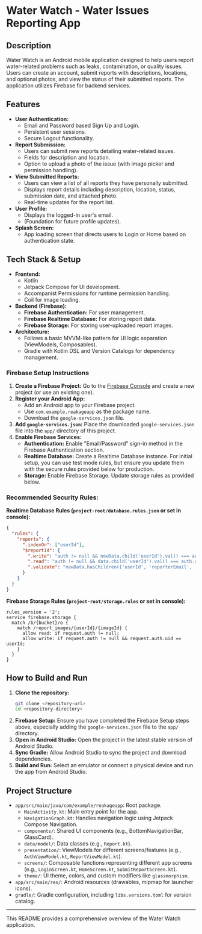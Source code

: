 # Water Watch - Water Issues Reporting App

## Description

Water Watch is an Android mobile application designed to help users report water-related problems such as leaks, contamination, or quality issues. Users can create an account, submit reports with descriptions, locations, and optional photos, and view the status of their submitted reports. The application utilizes Firebase for backend services.

## Features

*   **User Authentication:**
    *   Email and Password based Sign Up and Login.
    *   Persistent user sessions.
    *   Secure Logout functionality.
*   **Report Submission:**
    *   Users can submit new reports detailing water-related issues.
    *   Fields for description and location.
    *   Option to upload a photo of the issue (with image picker and permission handling).
*   **View Submitted Reports:**
    *   Users can view a list of all reports they have personally submitted.
    *   Displays report details including description, location, status, submission date, and attached photo.
    *   Real-time updates for the report list.
*   **User Profile:**
    *   Displays the logged-in user's email.
    *   (Foundation for future profile updates).
*   **Splash Screen:**
    *   App loading screen that directs users to Login or Home based on authentication state.

## Tech Stack & Setup

*   **Frontend:**
    *   Kotlin
    *   Jetpack Compose for UI development.
    *   Accompanist Permissions for runtime permission handling.
    *   Coil for image loading.
*   **Backend (Firebase):**
    *   **Firebase Authentication:** For user management.
    *   **Firebase Realtime Database:** For storing report data.
    *   **Firebase Storage:** For storing user-uploaded report images.
*   **Architecture:**
    *   Follows a basic MVVM-like pattern for UI logic separation (ViewModels, Composables).
    *   Gradle with Kotlin DSL and Version Catalogs for dependency management.

### Firebase Setup Instructions

1.  **Create a Firebase Project:** Go to the [Firebase Console](https://console.firebase.google.com/) and create a new project (or use an existing one).
2.  **Register your Android App:**
    *   Add an Android app to your Firebase project.
    *   Use `com.example.reakageapp` as the package name.
    *   Download the `google-services.json` file.
3.  **Add `google-services.json`:** Place the downloaded `google-services.json` file into the `app/` directory of this project.
4.  **Enable Firebase Services:**
    *   **Authentication:** Enable "Email/Password" sign-in method in the Firebase Authentication section.
    *   **Realtime Database:** Create a Realtime Database instance. For initial setup, you can use test mode rules, but ensure you update them with the secure rules provided below for production.
    *   **Storage:** Enable Firebase Storage. Update storage rules as provided below.

### Recommended Security Rules:

**Realtime Database Rules (`project-root/database.rules.json` or set in console):**
```json
{
  "rules": {
    "reports": {
      ".indexOn": ["userId"],
      "$reportId": {
        ".write": "auth != null && newData.child('userId').val() === auth.uid",
        ".read": "auth != null && data.child('userId').val() === auth.uid",
        ".validate": "newData.hasChildren(['userId', 'reporterEmail', 'timestamp', 'location', 'description', 'status']) && newData.child('userId').isString() && newData.child('reporterEmail').isString() && newData.child('location').isString() && newData.child('description').isString() && newData.child('status').isString()"
      }
    }
  }
}
```

**Firebase Storage Rules (`project-root/storage.rules` or set in console):**
```
rules_version = '2';
service firebase.storage {
  match /b/{bucket}/o {
    match /report_images/{userId}/{imageId} {
      allow read: if request.auth != null;
      allow write: if request.auth != null && request.auth.uid == userId;
    }
  }
}
```

## How to Build and Run

1.  **Clone the repository:**
    ```bash
    git clone <repository-url>
    cd <repository-directory>
    ```
2.  **Firebase Setup:** Ensure you have completed the Firebase Setup steps above, especially adding the `google-services.json` file to the `app/` directory.
3.  **Open in Android Studio:** Open the project in the latest stable version of Android Studio.
4.  **Sync Gradle:** Allow Android Studio to sync the project and download dependencies.
5.  **Build and Run:** Select an emulator or connect a physical device and run the app from Android Studio.

## Project Structure

*   `app/src/main/java/com/example/reakageapp`: Root package.
    *   `MainActivity.kt`: Main entry point for the app.
    *   `NavigationGraph.kt`: Handles navigation logic using Jetpack Compose Navigation.
    *   `components/`: Shared UI components (e.g., BottomNavigationBar, GlassCard).
    *   `data/model/`: Data classes (e.g., `Report.kt`).
    *   `presentation/`: ViewModels for different screens/features (e.g., `AuthViewModel.kt`, `ReportViewModel.kt`).
    *   `screens/`: Composable functions representing different app screens (e.g., `LoginScreen.kt`, `HomeScreen.kt`, `SubmitReportScreen.kt`).
    *   `theme/`: UI theme, colors, and custom modifiers like `glassmorphism`.
*   `app/src/main/res/`: Android resources (drawables, mipmap for launcher icons).
*   `gradle/`: Gradle configuration, including `libs.versions.toml` for version catalog.

---

This README provides a comprehensive overview of the Water Watch application.
